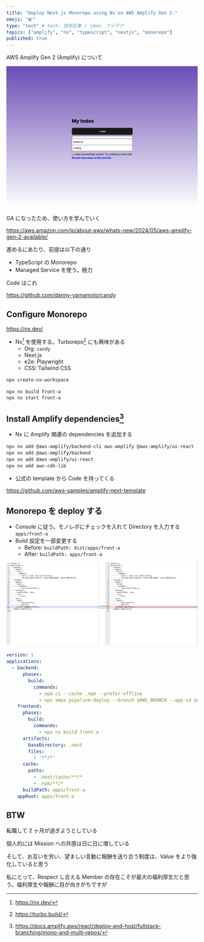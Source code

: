 ```yaml
---
title: "Deploy Next.js Monorepo using Nx on AWS Amplify Gen 2."
emoji: "🪨"
type: "tech" # tech: 技術記事 / idea: アイデア
topics: ["amplify", "nx", "typescript", "nextjs", "monorepo"]
published: true
---
```

AWS Amplify Gen 2 (Amplify) について

![alt text](/images/2268d393707d60-d.png)

GA になったため、使い方を学んでいく

https://aws.amazon.com/jp/about-aws/whats-new/2024/05/aws-amplify-gen-2-available/

進めるにあたり、前提は以下の通り
- TypeScript の Monorepo
- Managed Service を使う。極力

Code はこれ

https://github.com/danny-yamamoto/candy

## Configure Monorepo
https://nx.dev/

- Nx[^1] を使用する。Turborepo[^2] にも興味がある
    - Org: `candy`
    - Next.js
    - e2e: Playwright
    - CSS: Tailwind CSS

```bash
npx create-nx-workspace
```

```bash
npx nx build front-a
npx nx start front-a
```

## Install Amplify dependencies[^3]
- Nx に Amplify 関連の dependencies を追加する

```bash
npx nx add @aws-amplify/backend-cli aws-amplify @aws-amplify/ui-react
npx nx add @aws-amplify/backend
npx nx add @aws-amplify/ui-react
npx nx add aws-cdk-lib
```

- 公式の template から Code を持ってくる

https://github.com/aws-samples/amplify-next-template

## Monorepo を deploy する
- Console に従う。モノレポにチェックを入れて Directory を入力する `apps/front-a`
- Build 設定を一部変更する
    - Before: `buildPath: dist/apps/front-a`
    - After: `buildPath: apps/front-a`

![alt text](/images/2268d393707d60-e.png)

```yaml:amplify.yml
version: 1
applications:
  - backend:
      phases:
        build:
          commands:
            - npm ci --cache .npm --prefer-offline
            - npx ampx pipeline-deploy --branch $AWS_BRANCH --app-id $AWS_APP_ID
    frontend:
      phases:
        build:
          commands:
            - npx nx build front-a
      artifacts:
        baseDirectory: .next
        files:
          - '**/*'
      cache:
        paths:
          - .next/cache/**/*
          - .npm/**/*
      buildPath: apps/front-a
    appRoot: apps/front-a
```

## BTW
転職して 2 ヶ月が過ぎようとしている

個人的には Mission への共感は日に日に増している

そして、お互いを労い、望ましい言動に報酬を送り合う制度は、Value をより強化していると思う

私にとって、Respect し合える Member の存在こそが最大の福利厚生だと思う。福利厚生や報酬に目が向きがちですが


[^1]: https://nx.dev/
[^2]: https://turbo.build/
[^3]: https://docs.amplify.aws/react/deploy-and-host/fullstack-branching/mono-and-multi-repos/
